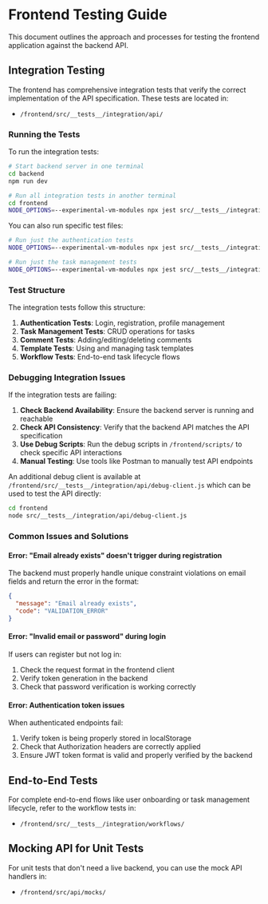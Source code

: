 # Frontend Testing Guide

This document outlines the approach and processes for testing the frontend application against the backend API.

## Integration Testing

The frontend has comprehensive integration tests that verify the correct implementation of the API specification. These tests are located in:

- `/frontend/src/__tests__/integration/api/`

### Running the Tests

To run the integration tests:

```bash
# Start backend server in one terminal
cd backend
npm run dev

# Run all integration tests in another terminal
cd frontend
NODE_OPTIONS=--experimental-vm-modules npx jest src/__tests__/integration/
```

You can also run specific test files:

```bash
# Run just the authentication tests
NODE_OPTIONS=--experimental-vm-modules npx jest src/__tests__/integration/api/auth.test.ts

# Run just the task management tests
NODE_OPTIONS=--experimental-vm-modules npx jest src/__tests__/integration/api/tasks.test.ts
```

### Test Structure

The integration tests follow this structure:

1. **Authentication Tests**: Login, registration, profile management
2. **Task Management Tests**: CRUD operations for tasks
3. **Comment Tests**: Adding/editing/deleting comments
4. **Template Tests**: Using and managing task templates
5. **Workflow Tests**: End-to-end task lifecycle flows

### Debugging Integration Issues

If the integration tests are failing:

1. **Check Backend Availability**: Ensure the backend server is running and reachable
2. **Check API Consistency**: Verify that the backend API matches the API specification
3. **Use Debug Scripts**: Run the debug scripts in `/frontend/scripts/` to check specific API interactions
4. **Manual Testing**: Use tools like Postman to manually test API endpoints

An additional debug client is available at `/frontend/src/__tests__/integration/api/debug-client.js` which can be used to test the API directly:

```bash
cd frontend
node src/__tests__/integration/api/debug-client.js
```

### Common Issues and Solutions

#### Error: "Email already exists" doesn't trigger during registration

The backend must properly handle unique constraint violations on email fields and return the error in the format:

```json
{
  "message": "Email already exists",
  "code": "VALIDATION_ERROR"
}
```

#### Error: "Invalid email or password" during login

If users can register but not log in:

1. Check the request format in the frontend client
2. Verify token generation in the backend
3. Check that password verification is working correctly

#### Error: Authentication token issues

When authenticated endpoints fail:

1. Verify token is being properly stored in localStorage
2. Check that Authorization headers are correctly applied
3. Ensure JWT token format is valid and properly verified by the backend

## End-to-End Tests

For complete end-to-end flows like user onboarding or task management lifecycle, refer to the workflow tests in:

- `/frontend/src/__tests__/integration/workflows/`

## Mocking API for Unit Tests

For unit tests that don't need a live backend, you can use the mock API handlers in:

- `/frontend/src/api/mocks/`
